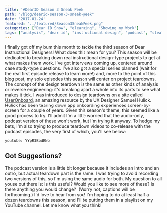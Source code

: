 ```yaml
---
title: '#DearID Season 3 Sneak Peek'
path: "/blog/dearid-season-3-sneak-peek"
date: '2017-01-24'
featured: "../featured/Season3SneakPeek.png"
categories: ["Dear ID Show", "elearning", "Showing my Work"]
tags: ["analysis", "dear id", "instructional design", "podcast", "steal this idea", "teardown"]
---
```


I finally got off my bum this month to tackle the third season of Dear Instructional Designers! What does this mean for you? This season will be dedicated to breaking down real instructional design-type projects to get at what makes them work. I've got interviews coming up, centered around case study-type questions. I've also got a special series planned (wait for the real first episode release to learn more!) and, more to the point of this blog post, my solo episodes this season will center on project teardowns. The concept of the design teardown is the same as other kinds of analysis or reverse engineering: it's breaking apart a whole into its parts to see what makes it tick. I was introduced to design teardowns on a site called [UserOnboard](http://www.useronboard.com/), an amazing resource by the UX Designer Samuel Hulick. Hulick has been tearing down app onboarding experiences screen-by-screen for a couple of years. Given this season's theme, this seemed like a good process to try. I'll admit I'm a little worried that the audio-only, podcast version of these won't work, but I'm trying it anyway. To hedge my bets, I'm also trying to produce teardown videos to co-release with the podcast episodes, the very first of which, you'll see below:

`youtube: YYpR3BodENo`

## Got Suggestions?

The podcast version is a little bit longer because it includes an intro and an outro, but actual teardown part is the same. I was trying to avoid recording two versions of this, so I'm using the same audio for both. My question to all youse out there is: Is this useful? Would you like to see more of these? Is there anything you would change?  (Worry not, captions will be forthcoming.) I'd love to hear from you! I'm hoping to do at least half a dozen teardowns this season, and I'll be putting them in a playlist on my YouTube channel. Let me know what you think!
